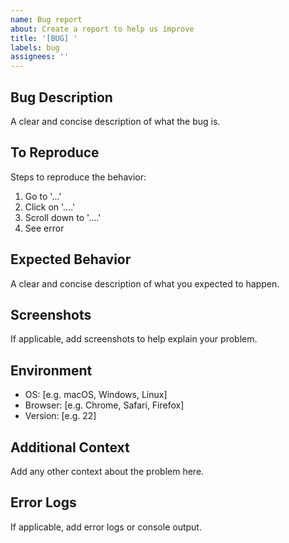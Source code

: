 ```yaml
---
name: Bug report
about: Create a report to help us improve
title: '[BUG] '
labels: bug
assignees: ''
---
```


## Bug Description
A clear and concise description of what the bug is.

## To Reproduce
Steps to reproduce the behavior:
1. Go to '...'
2. Click on '....'
3. Scroll down to '....'
4. See error

## Expected Behavior
A clear and concise description of what you expected to happen.

## Screenshots
If applicable, add screenshots to help explain your problem.

## Environment
- OS: [e.g. macOS, Windows, Linux]
- Browser: [e.g. Chrome, Safari, Firefox]
- Version: [e.g. 22]

## Additional Context
Add any other context about the problem here.

## Error Logs
If applicable, add error logs or console output.
